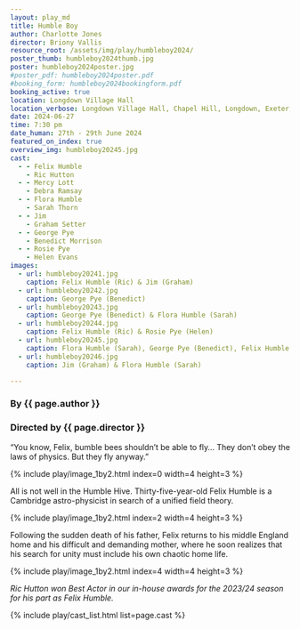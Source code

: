 ```yaml
---
layout: play_md
title: Humble Boy
author: Charlotte Jones
director: Briony Vallis
resource_root: /assets/img/play/humbleboy2024/
poster_thumb: humbleboy2024thumb.jpg
poster: humbleboy2024poster.jpg
#poster_pdf: humbleboy2024poster.pdf
#booking_form: humbleboy2024bookingform.pdf
booking_active: true
location: Longdown Village Hall
location_verbose: Longdown Village Hall, Chapel Hill, Longdown, Exeter, EX6 7SN
date: 2024-06-27
time: 7:30 pm
date_human: 27th - 29th June 2024
featured_on_index: true
overview_img: humbleboy20245.jpg
cast:
  - - Felix Humble
    - Ric Hutton
  - - Mercy Lott
    - Debra Ramsay
  - - Flora Humble
    - Sarah Thorn
  - - Jim
    - Graham Setter
  - - George Pye
    - Benedict Morrison
  - - Rosie Pye
    - Helen Evans
images:
  - url: humbleboy20241.jpg
    caption: Felix Humble (Ric) & Jim (Graham)
  - url: humbleboy20242.jpg
    caption: George Pye (Benedict)
  - url: humbleboy20243.jpg
    caption: George Pye (Benedict) & Flora Humble (Sarah)
  - url: humbleboy20244.jpg
    caption: Felix Humble (Ric) & Rosie Pye (Helen)
  - url: humbleboy20245.jpg
    caption: Flora Humble (Sarah), George Pye (Benedict), Felix Humble (Ric), Rosie Pye (Helen) & Mercy Lott (Debra)
  - url: humbleboy20246.jpg
    caption: Jim (Graham) & Flora Humble (Sarah)

---
```


### By {{ page.author }}
### Directed by {{ page.director }}

“You know, Felix, bumble bees shouldn’t be able to fly… They don’t obey the laws
of physics. But they fly anyway.”

{% include play/image_1by2.html index=0 width=4 height=3 %}

All is not well in the Humble Hive. Thirty-five-year-old Felix Humble is a
Cambridge astro-physicist in search of a unified field theory.

{% include play/image_1by2.html index=2 width=4 height=3 %}

Following the sudden death of his father, Felix returns to his middle England
home and his difficult and demanding mother, where he soon realizes that his
search for unity must include his own chaotic home life.

{% include play/image_1by2.html index=4 width=4 height=3 %}

*Ric Hutton won Best Actor in our in-house awards for the 2023/24 season for his
part as Felix Humble.*

{% include play/cast_list.html list=page.cast %}
